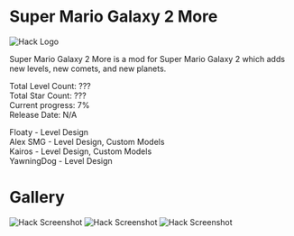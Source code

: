 # Super Mario Galaxy 2 More
![Hack Logo](https://cdn.discordapp.com/attachments/795813007539961886/796561743949594654/image0.png)

Super Mario Galaxy 2 More is a mod for Super Mario Galaxy 2 which adds new levels, new comets, and new planets. 

Total Level Count: ???<br/>
Total Star Count: ???<br/>
Current progress: 7%<br/>
Release Date: N/A

Floaty - Level Design<br/>
Alex SMG - Level Design, Custom Models<br/>
Kairos - Level Design, Custom Models<br/>
YawningDog - Level Design<br/>

# Gallery
![Hack Screenshot](https://media.discordapp.net/attachments/795813007539961886/796562966434021405/Skyhigh1photo.PNG?width=1238&height=676)
![Hack Screenshot](https://media.discordapp.net/attachments/784917385886171166/793112869557239818/new_battlestation3.png?width=1202&height=676)
![Hack Screenshot](https://media.discordapp.net/attachments/795813007539961886/796563710587699210/yoshilevel.PNG?width=1235&height=676)
